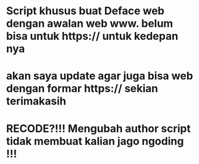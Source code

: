 # Script khusus buat Deface web dengan awalan web www.  belum bisa untuk https://  untuk kedepan nya
# akan saya update agar juga bisa web dengan formar https://   sekian terimakasih
# RECODE?!!!   Mengubah author script tidak membuat kalian jago ngoding !!!
